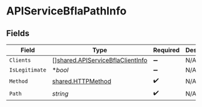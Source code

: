 # APIServiceBflaPathInfo


## Fields

| Field                                                                                       | Type                                                                                        | Required                                                                                    | Description                                                                                 |
| ------------------------------------------------------------------------------------------- | ------------------------------------------------------------------------------------------- | ------------------------------------------------------------------------------------------- | ------------------------------------------------------------------------------------------- |
| `Clients`                                                                                   | [][shared.APIServiceBflaClientInfo](../../../pkg/models/shared/apiservicebflaclientinfo.md) | :heavy_minus_sign:                                                                          | N/A                                                                                         |
| `IsLegitimate`                                                                              | **bool*                                                                                     | :heavy_minus_sign:                                                                          | N/A                                                                                         |
| `Method`                                                                                    | [shared.HTTPMethod](../../../pkg/models/shared/httpmethod.md)                               | :heavy_check_mark:                                                                          | N/A                                                                                         |
| `Path`                                                                                      | *string*                                                                                    | :heavy_check_mark:                                                                          | N/A                                                                                         |
